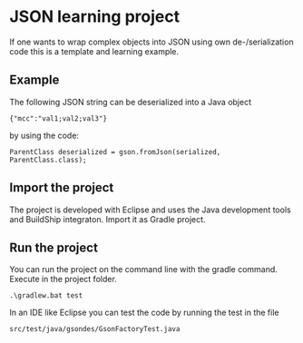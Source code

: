 # JSON learning project

If one wants to wrap complex objects into JSON using own de-/serialization code this is a template and learning example.

## Example
The following JSON string can be deserialized into a Java object
```
{"mcc":"val1;val2;val3"}
```
by using the code:
```
ParentClass deserialized = gson.fromJson(serialized, ParentClass.class);
```
## Import the project
The project is developed with Eclipse and uses the Java development tools and BuildShip integraton. Import it as Gradle project.
## Run the project
You can run the project on the command line with the gradle command. Execute in the project folder.
```
.\gradlew.bat test
```
In an IDE like Eclipse you can test the code by running the test in the file
```
src/test/java/gsondes/GsonFactoryTest.java
```
